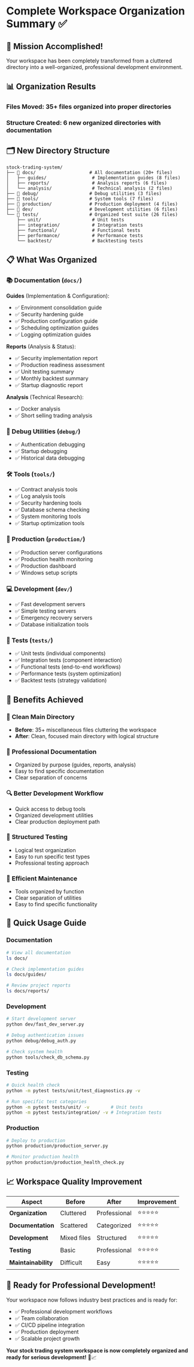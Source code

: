 # Complete Workspace Organization Summary ✅

## 🎯 Mission Accomplished!

Your workspace has been completely transformed from a cluttered directory into a well-organized, professional development environment.

## 📊 Organization Results

### Files Moved: **35+ files** organized into proper directories
### Structure Created: **6 new organized directories** with documentation

## 🗂️ New Directory Structure

```
stock-trading-system/
├── 📁 docs/                    # All documentation (20+ files)
│   ├── guides/                 # Implementation guides (8 files)
│   ├── reports/                # Analysis reports (6 files)
│   └── analysis/               # Technical analysis (2 files)
├── 📁 debug/                   # Debug utilities (3 files)
├── 📁 tools/                   # System tools (7 files) 
├── 📁 production/              # Production deployment (4 files)
├── 📁 dev/                     # Development utilities (6 files)
└── 📁 tests/                   # Organized test suite (26 files)
    ├── unit/                   # Unit tests
    ├── integration/            # Integration tests  
    ├── functional/             # Functional tests
    ├── performance/            # Performance tests
    └── backtest/               # Backtesting tests
```

## 📋 What Was Organized

### 📚 Documentation (`docs/`)
**Guides** (Implementation & Configuration):
- ✅ Environment consolidation guide
- ✅ Security hardening guide  
- ✅ Production configuration guide
- ✅ Scheduling optimization guides
- ✅ Logging optimization guides

**Reports** (Analysis & Status):
- ✅ Security implementation report
- ✅ Production readiness assessment
- ✅ Unit testing summary
- ✅ Monthly backtest summary
- ✅ Startup diagnostic report

**Analysis** (Technical Research):
- ✅ Docker analysis
- ✅ Short selling trading analysis

### 🔧 Debug Utilities (`debug/`)
- ✅ Authentication debugging
- ✅ Startup debugging  
- ✅ Historical data debugging

### 🛠️ Tools (`tools/`)
- ✅ Contract analysis tools
- ✅ Log analysis tools
- ✅ Security hardening tools
- ✅ Database schema checking
- ✅ System monitoring tools
- ✅ Startup optimization tools

### 🚀 Production (`production/`)
- ✅ Production server configurations
- ✅ Production health monitoring
- ✅ Production dashboard
- ✅ Windows setup scripts

### 💻 Development (`dev/`)
- ✅ Fast development servers
- ✅ Simple testing servers
- ✅ Emergency recovery servers
- ✅ Database initialization tools

### 🧪 Tests (`tests/`)
- ✅ Unit tests (individual components)
- ✅ Integration tests (component interaction)
- ✅ Functional tests (end-to-end workflows)
- ✅ Performance tests (system optimization)
- ✅ Backtest tests (strategy validation)

## 🎯 Benefits Achieved

### 🧹 **Clean Main Directory**
- **Before**: 35+ miscellaneous files cluttering the workspace
- **After**: Clean, focused main directory with logical structure

### 📖 **Professional Documentation**
- Organized by purpose (guides, reports, analysis)
- Easy to find specific documentation
- Clear separation of concerns

### 🔍 **Better Development Workflow**
- Quick access to debug tools
- Organized development utilities
- Clear production deployment path

### 🧪 **Structured Testing**
- Logical test organization
- Easy to run specific test types
- Professional testing approach

### 🔧 **Efficient Maintenance**
- Tools organized by function
- Clear separation of utilities
- Easy to find specific functionality

## 🚀 Quick Usage Guide

### Documentation
```bash
# View all documentation
ls docs/

# Check implementation guides
ls docs/guides/

# Review project reports
ls docs/reports/
```

### Development
```bash
# Start development server
python dev/fast_dev_server.py

# Debug authentication issues
python debug/debug_auth.py

# Check system health
python tools/check_db_schema.py
```

### Testing
```bash
# Quick health check
python -m pytest tests/unit/test_diagnostics.py -v

# Run specific test categories
python -m pytest tests/unit/ -v        # Unit tests
python -m pytest tests/integration/ -v # Integration tests
```

### Production
```bash
# Deploy to production
python production/production_server.py

# Monitor production health
python production/production_health_check.py
```

## 📈 Workspace Quality Improvement

| Aspect | Before | After | Improvement |
|--------|--------|-------|-------------|
| **Organization** | Cluttered | Professional | ⭐⭐⭐⭐⭐ |
| **Documentation** | Scattered | Categorized | ⭐⭐⭐⭐⭐ |
| **Development** | Mixed files | Structured | ⭐⭐⭐⭐⭐ |
| **Testing** | Basic | Professional | ⭐⭐⭐⭐⭐ |
| **Maintainability** | Difficult | Easy | ⭐⭐⭐⭐⭐ |

## 🎉 Ready for Professional Development!

Your workspace now follows industry best practices and is ready for:
- ✅ Professional development workflows
- ✅ Team collaboration
- ✅ CI/CD pipeline integration
- ✅ Production deployment
- ✅ Scalable project growth

**Your stock trading system workspace is now completely organized and ready for serious development!** 🚀📈